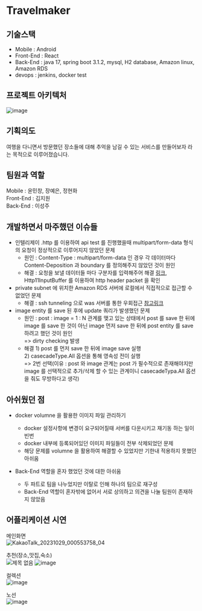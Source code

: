 # Travelmaker

## 기술스택
- Mobile : Android
- Front-End : React
- Back-End : java 17, spring boot 3.1.2, mysql, H2 database, Amazon linux, Amazon RDS
- devops : jenkins, docker
test
## 프로젝트 아키텍처
![image](https://github.com/JipDol2/newdeps/assets/55746374/37316ac5-8d00-4ec8-bd48-f3408f4d0d3c)

## 기획의도
여행을 다니면서 방문했던 장소들에 대해 추억을 남길 수 있는 서비스를 만들어보자 라는 목적으로 이루어졌습니다.

## 팀원과 역할
Mobile : 윤민창, 장예은, 정현화  
Front-End : 김지원  
Back-End : 이성주  

## 개발하면서 마주했던 이슈들
- 인텔리제이 .http 를 이용하여 api test 를 진행했을때 multipart/form-data 형식의 요청이 정상적으로 이루어지지 않았던 문제
    - 원인 : Content-Type : multipart/form-data 인 경우 각 데이터마다 Content-Deposition 과 boundary 를 정의해주지 않았던 것이 원인
    - 해결 : 요청을 보낼 데이터들 마다 구분자를 입력해주어 해결 [링크](https://boomrabbit.tistory.com/255), Http11InputBuffer 를 이용하여 http header packet 을 확인
- private subnet 에 위치한 Amazon RDS 서버에 로컬에서 직접적으로 접근할 수 없었던 문제
    - 해결 : ssh tunneling 으로 was 서버를 통한 우회접근 [참고링크](https://letsmakemyselfprogrammer.tistory.com/123)
- image entity 를 save 된 후에 update 쿼리가 발생했던 문제
    - 원인 : post : image = 1 : N 관계를 맺고 있는 상태에서 post 를 save 한 뒤에 image 를 save 한 것이 아닌 image 먼저 save 한 뒤에 post entity 를 save 하려고 했던 것이 원인  
            => dirty checking 발생
    - 해결
          1) post 를 먼저 save 한 뒤에 image save 실행  
          2) casecadeType.All 옵션을 통해 영속성 전이 실행  
          => 2번 선택(이유 : post 와 image 관계는 post 가 필수적으로 존재해야지만 image 를 선택적으로 추가/삭제 할 수 있는 관계이니 casecadeTypa.All 옵션을 줘도 무방하다고 생각)

## 아쉬웠던 점
- docker volumne 을 활용한 이미지 파일 관리하기  
    - docker 설정사항에 변경이 요구되어질때 서버를 다운시키고 재기동 하는 일이 빈번  
    - docker 내부에 등록되어있던 이미지 파일들이 전부 삭제되었던 문제  
    - 해당 문제를 volumne 을 활용하여 해결할 수 있었지만 기한내 적용하지 못했던 아쉬움
      
- Back-End 역할을 혼자 했었던 것에 대한 아쉬움
    - 두 파트로 팀을 나누었지만 이탈로 인해 하나의 팀으로 재구성
    - Back-End 역할이 혼자밖에 없어서 서로 상의하고 의견을 나눌 팀원이 존재하지 않았음
 
## 어플리케이션 시연
메인화면  
![KakaoTalk_20231029_000553758_04](https://github.com/JipDol2/newdeps/assets/55746374/c782ab95-4f19-4802-a1d7-246ab542ab70)

추천(장소,맛집,숙소)  
![제목 없음](https://github.com/JipDol2/newdeps/assets/55746374/95828e70-cade-443c-9e71-788b97d6aeb7)
![image](https://github.com/JipDol2/newdeps/assets/55746374/e66e12c8-c3f1-40c5-afb6-1f45e9a31eb7)

컬렉션  
![image](https://github.com/JipDol2/newdeps/assets/55746374/a12177ee-90b4-43e5-9242-5273d41cece5)

노선  
![image](https://github.com/JipDol2/newdeps/assets/55746374/ea9dcb25-6ee2-4151-91a8-5355093c21ab)


